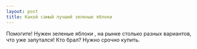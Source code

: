 ```yaml
---
layout: post 
title: Какой самый лучший зеленые яблоки 
--- 
```

Помогите! Нужен зеленые яблоки , на рынке столько разных вариантов, что уже запутался! Кто брал? Нужно срочно купить.